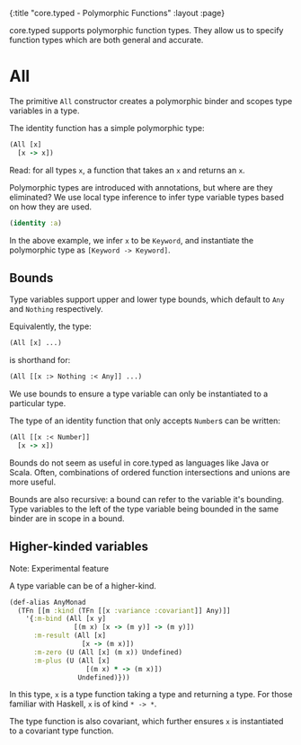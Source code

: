 {:title "core.typed - Polymorphic Functions"
 :layout :page}

core.typed supports polymorphic function types. They allow us to specify
function types which are both general and accurate.

# All

The primitive `All` constructor creates a polymorphic binder and scopes
type variables in a type.

The identity function has a simple polymorphic type:

```clojure
(All [x]
  [x -> x])
```

Read: for all types `x`, a function that takes an `x` and returns an `x`.

Polymorphic types are introduced with annotations, but where are they eliminated?
We use local type inference to infer type variable types based on how they are used.

```clojure
(identity :a)
```

In the above example, we infer `x` to be `Keyword`, and instantiate the polymorphic
type as `[Keyword -> Keyword]`.

## Bounds

Type variables support upper and lower type bounds, which default to `Any` and `Nothing`
respectively.

Equivalently, the type:

```clojure
(All [x] ...)
```

is shorthand for:

```clojure
(All [[x :> Nothing :< Any]] ...)
```

We use bounds to ensure a type variable can only be instantiated to a particular type.

The type of an identity function that only accepts `Number`s can be written:

```clojure
(All [[x :< Number]]
  [x -> x])
```

Bounds do not seem as useful in core.typed as languages like Java or Scala.
Often, combinations of ordered function intersections and unions are more useful.

Bounds are also recursive: a bound can refer to the variable it's bounding.
Type variables to the left of the type variable being bounded in the same binder are in scope in a bound.

## Higher-kinded variables

Note: Experimental feature

A type variable can be of a higher-kind.

```clojure
(def-alias AnyMonad
  (TFn [[m :kind (TFn [[x :variance :covariant]] Any)]]
    '{:m-bind (All [x y]
                [(m x) [x -> (m y)] -> (m y)])
      :m-result (All [x]
                  [x -> (m x)])
      :m-zero (U (All [x] (m x)) Undefined)
      :m-plus (U (All [x]
                   [(m x) * -> (m x)])
                 Undefined)}))
```

In this type, `x` is a type function taking a type and returning a type.
For those familiar with Haskell, `x` is of kind `* -> *`.

The type function is also covariant, which further ensures `x` is instantiated
to a covariant type function.

